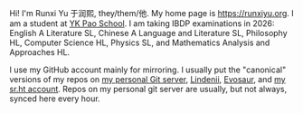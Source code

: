 Hi! I'm Runxi Yu 于润熙, they/them/他. My home page is <https://runxiyu.org>. I am a student at [YK Pao School](https://ykpaoschool.cn). I am taking IBDP examinations in 2026: English A Literature SL, Chinese A Language and Literature SL, Philosophy HL, Computer Science HL, Physics SL, and Mathematics Analysis and Approaches HL.

I use my GitHub account mainly for mirroring. I usually put the "canonical" versions of my repos on [my personal Git server](https://git.runxiyu.org/), [Lindenii](https://git.lindenii.runxiyu.org), [Evosaur](https://git.evosaur.runxiyu.org), and [my sr.ht account](https://git.sr.ht/~runxiyu). Repos on my personal git server are usually, but not always, synced here every hour.
